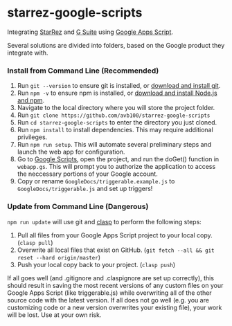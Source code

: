 # starrez-google-scripts

Integrating [StarRez](https://www.starrez.com/) and [G Suite](https://gsuite.google.com/) using [Google Apps Script](https://developers.google.com/apps-script/).

Several solutions are divided into folders, based on the Google product they integrate with.

### Install from Command Line (Recommended)

1. Run `git --version` to ensure git is installed, or [download and install git](https://git-scm.com/downloads).
2. Run `npm -v` to ensure npm is installed, or [download and install Node.js and npm](https://www.npmjs.com/get-npm).
3. Navigate to the local directory where you will store the project folder.
4. Run `git clone https://github.com/avb100/starrez-google-scripts`
5. Run `cd starrez-google-scripts` to enter the directory you just cloned.
6. Run `npm install` to install dependencies. This may require additional privileges.
7. Run `npm run setup`. This will automate several preliminary steps and launch the web app for configuration.
8. Go to [Google Scripts](https://script.google.com/), open the project, and run the doGet() function in `webapp.gs`. This will prompt you to authorize the application to access the neccessary portions of your Google account.
9. Copy or rename `GoogleDocs/triggerable.example.js` to `GoogleDocs/triggerable.js` and set up triggers!

### Update from Command Line (Dangerous)

`npm run update` will use git and [clasp](https://developers.google.com/apps-script/guides/clasp) to perform the following steps:

1. Pull all files from your Google Apps Script project to your local copy. (`clasp pull`)
2. Overwrite all local files that exist on GitHub. (`git fetch --all && git reset --hard origin/master`)
3. Push your local copy back to your project. (`clasp push`)

If all goes well (and .gitignore and .claspignore are set up correctly), this should result in saving the most recent versions of any custom files on your Google Apps Script (like triggerable.js) while overwriting all of the other source code with the latest version. If all does not go well (e.g. you are customizing code or a new version overwrites your existing file), your work will be lost. Use at your own risk.
